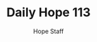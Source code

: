 ---
image: /assets/img/daily-hope-default-artwork.png
title: Daily Hope 113
number: 113
categories:
  - Daily Hope
author: Hope Staff
notes: Daily Hope 113
embed: >-
  <iframe src="https://open.spotify.com/embed/episode/6vHmvotXLdsRfiy9BDBivj?utm_source=generator" width="400px" height="102px" frameborder=“0" scrolling=“no”></iframe>
---